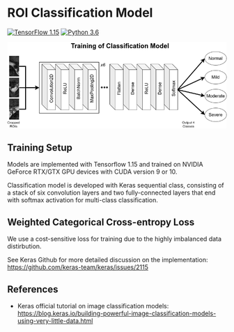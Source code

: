 # ROI Classification Model

[![TensorFlow 1.15](https://img.shields.io/badge/TensorFlow-1.15-FF6F00?logo=tensorflow)](https://github.com/tensorflow/tensorflow/releases/tag/v1.15.0)
[![Python 3.6](https://img.shields.io/badge/Python-3.6-3776AB)](https://www.python.org/downloads/release/python-360/)

![train-classifier](../imgs/Rad_Fig_v4_Classifier.png)

## Training Setup

Models are implemented with Tensorflow 1.15 and trained on NVIDIA GeForce RTX/GTX GPU devices with CUDA version 9 or 10.

Classification model is developed with Keras sequential class, consisting of a stack of six convolution layers and two fully-connected layers that end with softmax activation for multi-class classification.

## Weighted Categorical Cross-entropy Loss

We use a cost-sensitive loss for training due to the highly imbalanced data distirbution.

See Keras Github for more detailed discussion on the implementation:
https://github.com/keras-team/keras/issues/2115


## References
- Keras official tutorial on image classification models: https://blog.keras.io/building-powerful-image-classification-models-using-very-little-data.html


